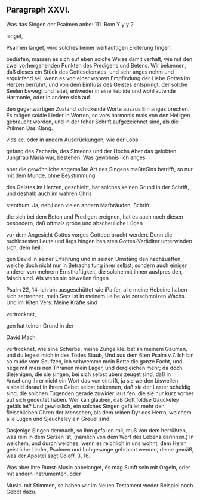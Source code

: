 
<!-- Seite 563 -->
Paragraph XXVI.
---------------

Was das Singen der Psalmen anbe: 111. Bom Y y y 2

langet,

<!-- Seite 564 -->


Psalmen langet, wird solches keiner weitläuftigen Eróterung fingen.

bedürfen; massen es sich auf eben soiche Weise damit verhalt, wie mit den zwei vorhergehenden Punkten des Predigens und Betens. Wir bekennen, daß dieses ein Stück des Gottesdienstes, und sehr anges nehm und erquicfend sei, wenn es von einer wahren Empfindung der Liebe Gottes im Herzen berrührt, und von dem Einfluss des Geistes entspringt, der solche Seelen bewegt und leitet, entweder in eine lieblide und wohllautende Harmonie, oder in andere sich auf

den gegenwärtigen Zustand schickende Worte auszus Ein anges brechen. Es mögen soidie Lieder in Worten, so vors harmonis mals von den Heiligen gebraucht worden, und in der fcher Schrift aufgezeichnet sind, als die Prilmen Das Klang.

vids ac. oder in andern Ausdrückungen, wie der Lobs

gefang des Zacharia, des Simeons und der Hochs Aber das gelobten Jungfrau Mariả war, bestehen. Was gewöhnis lich anges

aber die gewöhnliche angemaßte Art des Singens maßteSins betrifft, so nur mit dem Munde, ohne Beystimmung

des Geistes im Herzen, geschieht, hat solches keinen Grund in der Schrift, und deshalb auch im wahren Chris

stenthum. Ja, nebji den vielen andern Mafbräuden, Schrift.

die sich bei dem Beten und Predigen ereignen, hat es auch noch diesen besondern, daß oftmals grobe und abscheuliche Lügen

vor dem Angesicht Gottes vorges Gottebe bracht werden. Denn die ruchlosesten Leute und årgs hingen ben sten Gottes-Veråditer unterwinden sich, dem heili:

gen David in seiner Erfahrung und in seinen Umstång den nachzuáffen, welche doch nicht nur in Betrachs tung ihrer selbst, sondern auch einiger anderer von mehrern Ernsthaftigkeit, die solche mit ihnen ausfpres den, falsch sind. Als wenn sie bisweilen fingen

Psalm 22, 14. Ich bin ausgeschüttet wie iPa fer, alle meine Hebeine haben sich zertrennet, mein Serz ist in meinem Leibe wie zerschmolzen Wachs. Und im 16ten Vers: Meine Kräfte sind

vertrocknet,

gen hat teinen Grund in der

David
Mach.

<!-- Seite 565 -->

vertrocknet, wie eine Scherbe, meine Zunge kle:
bet an meinem Gaumen, und du legest mich in
des Todes Staub, Und aus dem 6ten Psalm v.7.
Ich bin so múde vom Seufzen, ich schwemme
mein Bette die ganze Facht, und nege mit meis
nen Thránen mein Lager, und dergleichen mehr;
da doch diejenigen, die sie singen, bei sich selbst úbers
zeuget sind, daß in Ansehung ihrer nicht ein Wort das
von eintrift, ja sie werden bisweilen alsbald darauf
in ihrem Gebet selbst bekennen, daß sie der Laster
schuldig sind, die solchen Tugenden gerade zuwider laus
fen, die sie nur kurz vorher auf sich gedeutet haben.
Wer kan glauben, daß Gott foldse Gauckeley gefåls
let? Und gewisslich, ein solches Singen gefállet mehr
den fleischlichen Ohren der Menschen, als dem reinen
Dyr des Herrn, welchem alle Lügen und Sjeucheley
ein Greuel sind.

  Dasjenige Singen demnach, so ihm gefallen roll,
muß von dem herrühren, was rein in dem Serzen ist,
(nämlich von dem Wort des Lebens darinnen.) In
welchem, und durch welches, wenn es reichlich in uns
wohnt, dem Herrn geistliche Lieder, Psalmen und
Lobgesange gebracht werden, deme gemäß, was der
Apostel sagt Coloff. 3, 16.

Was aber ihre Runst-Musie anbelanget, és mag Sunft sein mit Orgeln, oder mit andern Instrumenten, oder

Music. mit Stimmen, so haben wir im Neuen Testament weder Beispiel noch Gebot dazu.
